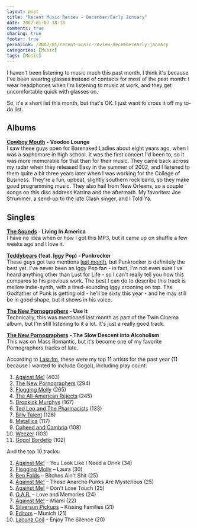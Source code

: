 ```yaml
---
layout: post
title: "Recent Music Review - December/Early January"
date: 2007-01-07 18:18
comments: true
sharing: true
footer: true
permalink: /2007/01/recent-music-review-decemberearly-january
categories: [Music]
tags: [Music]
---
```

<p>I haven't been listening to music much this past month.  I think it's because I've been wearing glasses instead of contacts for most of the past month: I wear headphones when I'm listening to music at work, and they get uncomfortable quick with glasses on.</p>

<p>So, it's a short list this month, but that's OK.  I just want to cross it off my to-do list.</p>

<h2>Albums</h2>

<p><b><a href="http://www.cowboymouth.com/">Cowboy Mouth</a> - Voodoo Lounge</b>
<br />
I saw these guys open for Barenaked Ladies about eight years ago, when I was a sophomore in high school.  It was the first concert I'd been to, so it was more memorable for that than for their music.  They came back across my radar when they released Easy in the summer of 2002, and I listened to them quite a bit three years later when I was working for the College of Business.  They're a fun, upbeat, slightly southern rock band, so they make good programming music.  They also hail from New Orleans, so a couple songs on this disc address Katrina and the aftermath.  My favorites: Joe Strummer, a send-up to the late Clash singer, and I Told Ya.
</p>

<h2>Singles</h2>

<p><b><a href="http://www.the-sounds.com/">The Sounds</a> - Living In America</b>
<br />
I have no idea when or how I got this MP3, but it came up on shuffle a few weeks ago and I love it.
</p>

<p><b><a href="http://www.teddybearsrock.com/">Teddybears</a> (feat. Iggy Pop) - Punkrocker</b>
<br />
These guys got two mentions <a href="/2006/11/recent-music-review-late-november">last month</a>, but Punkrocker is definitely the best yet.  I've never been an Iggy Pop fan - in fact, I'm not even sure I've heard anything other than Lust for Life - so I can't really tell you how this compares to his previous work.  The best I can do to describe this track is mellow indie-synth, with a tired-sounding Iggy crooning on top.  The Godfather of Punk is getting old - he'll be sixty this year - and he may still be in good shape, but it shows in his voice.
</p>

<p><b><a href="http://www.thenewpornographers.com/">The New Pornographers</a> - Use It</b>
<br />
Technically, this was mentioned last month as part of the Twin Cinema album, but I'm still listening to it a lot.  It's just a really good track.
</p>

<p><b><a href="http://www.thenewpornographers.com/">The New Pornographers</a> - The Slow Descent into Alcoholism</b>
<br />
This was on Mass Romantic, but it's become one of my favorite Pornographers tracks of late.
</p>

<p>According to <a href="http://www.last.fm/user/BrockLi/">Last.fm</a>, these were my top 11 artists for the past year (11 because I wanted to include Gogol), including play count:</p>

<ol>
<li><a href="http://againstme.net/">Against Me!</a> (403)</li>
<li><a href="http://www.thenewpornographers.com/">The New Pornographers</a> (294)</li>
<li><a href="http://www.floggingmolly.com/">Flogging Molly</a> (265)</li>
<li><a href="http://www.allamericanrejects.com/">The All-American Rejects</a> (245)</li>
<li><a href="http://www.dropkickmurphys.com/">Dropkick Murphys</a> (167)</li>
<li><a href="http://www.tedleo.com/">Ted Leo and The Pharmacists</a> (133)</li>
<li><a href="http://www.billytalent.com/">Billy Talent</a> (126)</li>
<li><a href="http://www.metallica.com/">Metallica</a> (117)</li>
<li><a href="http://www.coheedandcambria.com/">Coheed and Cambria</a> (108)</li>
<li><a href="http://www.weezer.com/">Weezer</a> (103)</li>
<li><a href="http://www.gogolbordello.com/">Gogol Bordello</a> (102)</li>
</ol>

<p>And the top 10 tracks:</p>

<ol>
<li><a href="http://againstme.net/">Against Me!</a> – You Look Like I Need a Drink (34)</li>
<li><a href="http://www.floggingmolly.com/">Flogging Molly</a> – Laura (30)</li>
<li><a href="http://www.benfolds.com/">Ben Folds</a> – Bitches Ain't Shit (25)</li>
<li><a href="http://againstme.net/">Against Me!</a> – Those Anarcho Punks Are Mysterious (25)</li>
<li><a href="http://againstme.net/">Against Me!</a> – Don't Lose Touch (25)</li>
<li><a href="http://www.ofarevolution.com/">O.A.R.</a> – Love and Memories (24)</li>
<li><a href="http://againstme.net/">Against Me!</a> – Miami (22)</li>
<li><a href="http://www.silversunpickups.com/">Silversun Pickups</a> – Kissing Families (21)</li>
<li><a href="http://www.editorsofficial.com/">Editors</a> – Munich (21)</li>
<li><a href="http://www.lacunacoil.it/">Lacuna Coil</a> – Enjoy The Silence (20)</li>
</ol>

